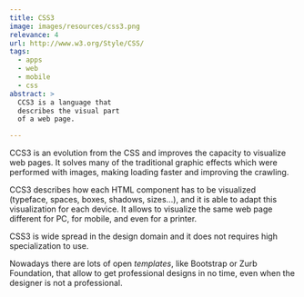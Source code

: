 ```yaml
---
title: CSS3
image: images/resources/css3.png
relevance: 4
url: http://www.w3.org/Style/CSS/
tags:
  - apps
  - web
  - mobile
  - css
abstract: >
  CCS3 is a language that
  describes the visual part
  of a web page.

---
```

CCS3 is an evolution from the CSS 
and improves the capacity to visualize web pages.
It solves many of the traditional graphic effects 
which were performed with images, making
loading faster and improving the crawling.

CCS3 describes how each HTML component
has to be visualized
(typeface, spaces, boxes, shadows, sizes...),
and it is able to adapt this visualization for each device.
It allows to visualize the same web page
different for PC, for mobile, and 
even for a printer.

CSS3 is wide spread in the design domain
and it does not requires high specialization to use.

Nowadays there are lots of open *templates*,
like Bootstrap or Zurb Foundation, that
allow to get professional designs in no time,
even when the designer is not a professional.
